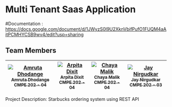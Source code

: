 # Multi Tenant Saas Application


#Documentation :
https://docs.google.com/document/d/1JWyzS0l9U2XknVbifPufO1FUQM4aAitPCMHYCSB9wv4/edit?usp=sharing


## Team Members

| [![Amruta Dhodange](https://avatars.githubusercontent.com/amdh?s=100)<br /><sub>Amruta Dhodange<br />CMPE 202 - 04</sub>](https://github.com/amdh)<br /> | [![Arpita Dixit](https://avatars.githubusercontent.com/arpitadixit?s=100)<br /><sub>Arpita Dixit<br />CMPE 202 - 04</sub>](https://github.com/ArpitaDixit)<br /> | [![Chaya Malik](https://avatars.githubusercontent.com/Chaya16?s=100)<br /><sub>Chaya Malik<br />CMPE 202 - 04</sub>](https://github.com/Chaya16)<br /> | [![Jay Nirgudkar](https://avatars.githubusercontent.com/jnirgudkar1?s=100)<br /><sub>Jay Nirgudkar<br />CMPE 202 - 03</sub>](https://github.com/jnirgudkar1)<br /> |
| :----: | :----: | :----: | :----: |


Project Description:
Starbucks ordering system using REST API 
